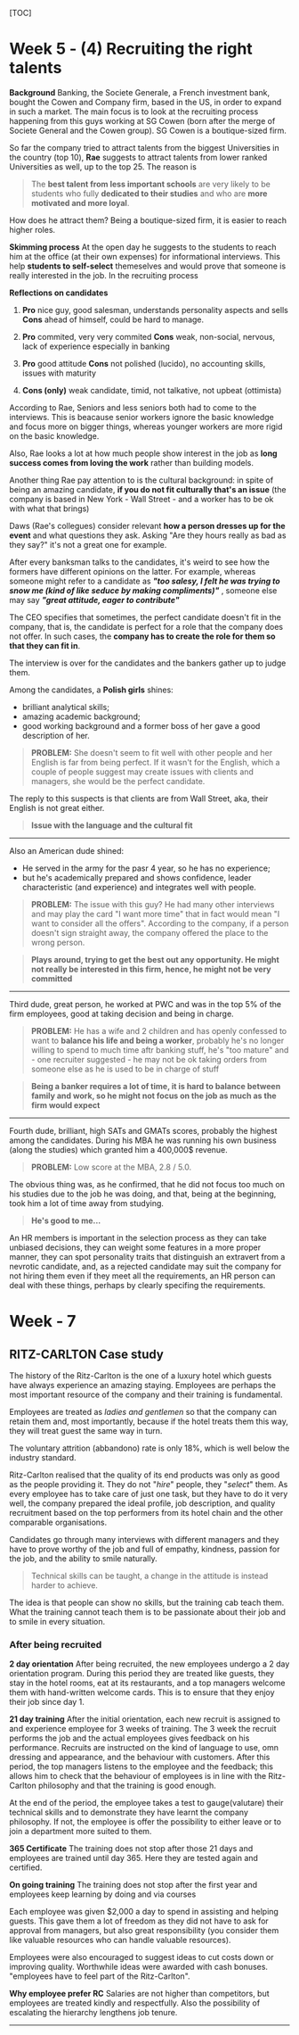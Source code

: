 [TOC]

# Week 5 - (4) Recruiting the right talents

**Background**
Banking, the Societe Generale, a French investment bank, bought the Cowen and Company firm, based in the US, in order to expand in such a market. The main focus is to look at the recruiting process happening from this guys working at SG Cowen (born after the merge of Societe General and the Cowen group). SG Cowen is a boutique-sized firm.

So far the company tried to attract talents from the biggest Universities in the country (top 10), 
**Rae** suggests to attract talents from lower ranked Universities as well, up to the top 25. The reason is
> The **best talent from less important schools** are very likely to be students who fully **dedicated to their studies** and who are **more motivated and more loyal**.

How does he attract them? 
Being a boutique-sized firm, it is easier to reach higher roles.

**Skimming process**
At the open day he suggests to the students to reach him at the office (at their own expenses) for informational interviews. This help **students to self-select** themeselves and would prove that someone is really interested in the job.
In the recruiting process

**Reflections on candidates**
1. **Pro** nice guy, good salesman, understands personality aspects and sells
    **Cons** ahead of himself, could be hard to manage.

2. **Pro** commited, very very commited
    **Cons** weak, non-social, nervous, lack of experience especially in banking

3. **Pro** good attitude
    **Cons** not polished (lucido), no accounting skills, issues with maturity

4. **Cons (only)** weak candidate, timid, not talkative, not upbeat (ottimista)
   
According to Rae, Seniors and less seniors both had to come to the interviews. This is beacause senior workers ignore the basic knowledge and focus more on bigger things, whereas younger workers are more rigid on the basic knowledge.

Also, Rae looks a lot at how much people show interest in the job as **long success comes from loving the work** rather than building models.

Another thing Rae pay attention to is the cultural background: in spite of being an amazing candidate, **if you do not fit culturally that's an issue** (the company is based in New York - Wall Street - and a worker has to be ok with what that brings)

Daws (Rae's collegues) consider relevant **how a person dresses up for the event** and what questions they ask. Asking "Are they hours really as bad as they say?" it's not a great one for example.

After every banksman talks to the candidates, it's weird to see how the formers have different opinions on the latter. For example, whereas someone might refer to a candidate as ***"too salesy, I felt he was trying to snow me (kind of like seduce by making compliments)"*** , someone else may say ***"great attitude, eager to contribute"***

The CEO specifies that sometimes, the perfect candidate doesn't fit in the company, that is, the candidate is perfect for a role that the company does not offer. In such cases, the **company has to create the role for them so that they can fit in**.

The interview is over for the candidates and the bankers gather up to judge them.

Among the candidates, a **Polish girls** shines: 
- brilliant analytical skills;
- amazing academic background;
- good working background and a former boss of her gave a good description of her.

> <b>PROBLEM:</b> She doesn't seem to fit well with other people and her English is far from being perfect. If it wasn't for the English, which a couple of people suggest may create issues with clients and managers, she would be the perfect candidate.

The reply to this suspects is that clients are from Wall Street, aka, their English is not great either.

>**Issue with the language and the cultural fit**

----
Also an American dude shined:
- He served in the army for the pasr 4 year, so he has no experience;
- but he's academically prepared and shows confidence, leader characteristic (and experience) and integrates well with people.

> <b>PROBLEM:</b> The issue with this guy? He had many other interviews and may play the card "I want more time" that in fact would mean "I want to consider all the offers". According to the company, if a person doesn't sign straight away, the company offered the place to the wrong person.

>**Plays around, trying to get the best out any opportunity. He might not really be interested in this firm, hence, he might not be very committed**

----
Third dude, great person, he worked at PWC and was in the top 5% of the firm employees, good at taking decision and being in charge.

> <b>PROBLEM:</b> He has a wife and 2 children and has openly confessed to want to **balance his life and being a worker**, probably he's no longer willing to spend to much time aftr banking stuff, he's "too mature" and - one recruiter suggested - he may not be ok taking orders from someone else as he is used to be in charge of stuff 

>**Being a banker requires a lot of time, it is hard to balance between family and work, so he might not focus on the job as much as the firm would expect**


---

Fourth dude, brilliant, high SATs and GMATs scores, probably the highest among the candidates. During his MBA he was running his own business (along the studies) which granted him a 400,000$ revenue.


> <b>PROBLEM:</b> Low score at the MBA, 2.8 / 5.0.

The obvious thing was, as he confirmed, that he did not focus too much on his studies due to the job he was doing, and that, being at the beginning, took him a lot of time away from studying.

> **He's good to me...**

An HR members is important in the selection process as they can take unbiased decisions, they can weight some features in a more proper manner, they can spot personality traits that distinguish an extravert from a nevrotic candidate, and, as a rejected candidate may suit the company for not hiring them even if they meet all the requirements, an HR person can deal with these things, perhaps by clearly specifing the requirements.


# Week - 7 

## RITZ-CARLTON Case study
The history of the Ritz-Carlton is the one of a luxury hotel which guests have always experience an amazing staying. Employees are perhaps the most important resource of the company and their training is fundamental. 

Employees are treated as *ladies and gentlemen* so that the company can retain them and, most importantly, because if the hotel treats them this way, they will treat guest the same way in turn.

The voluntary attrition (abbandono) rate is only 18%, which is well below the industry standard.

Ritz-Carlton realised that the quality of its end products was only as good as the people providing it. They do not "*hire*" people, they "*select*" them. As every employee has to take care of just one task, but they have to do it very well, the company prepared the ideal profile, job description, and quality recruitment based on the top performers from its hotel chain and the other comparable organisations. 

Candidates go through many interviews with different managers and they have to prove worthy of the job and full of empathy, kindness, passion for the job, and the ability to smile naturally.

> Technical skills can be taught, a change in the attitude is instead harder to achieve.

The idea is that people can show no skills, but the training cab teach them. What the training cannot teach them is to be passionate about their job and to smile in every situation.

### After being recruited

**2 day orientation**
After being recruited, the new employees undergo a 2 day orientation program. During this period they are treated like guests, they stay in the hotel rooms, eat at its restaurants, and a top managers welcome them with hand-written welcome cards. This is to ensure that they enjoy their job since day 1.

**21 day training**
After the initial orientation, each new recruit is assigned to and experience employee for 3 weeks of training. The 3 week the recruit performs the job and the actual employees gives feedback on his performance.
Recruits are instructed on the kind of language to use, omn dressing and appearance, and the behaviour with customers.
After this period, the top managers listens to the employee and the feedback; this allows him to check that the behaviour of employees is in line with the Ritz-Carlton philosophy and that the training is good enough.

At the end of the period, the employee takes a test to gauge(valutare) their technical skills and to demonstrate they have learnt the company philosophy. If not, the employee is offer the possibility to either leave or to join a department more suited to them.

**365 Certificate**
The training does not stop after those 21 days and employees are trained until day 365. Here they are tested again and certified.

**On going training**
The training does not stop after the first year and employees keep learning by doing and via courses


Each employee was given $2,000 a day to spend in assisting and helping guests. This gave them a lot of freedom as they did not have to ask for approval from managers, but also great responsibility (you consider them like valuable resources who can handle valuable resources).

Employees were also encouraged to suggest ideas to cut costs down or improving quality. Worthwhile ideas were awarded with cash bonuses. "employees have to feel part of the Ritz-Carlton".

**Why employee prefer RC**
Salaries are not higher than competitors, but employees are treated kindly and respectfully. Also the possibility of escalating the hierarchy lengthens job tenure.

<hr>
